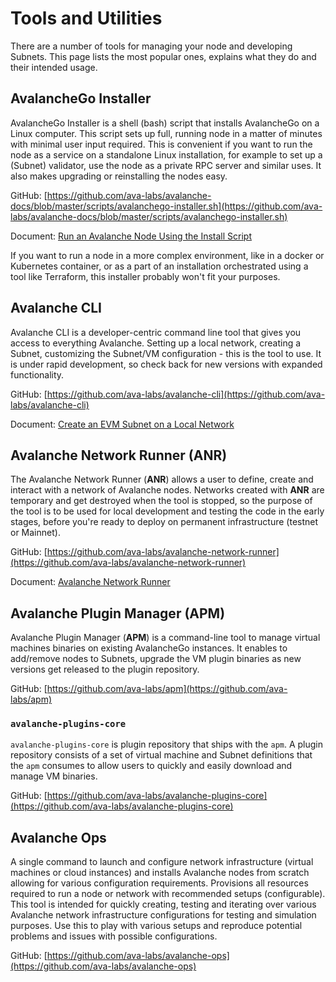 # Tools and Utilities

There are a number of tools for managing your node and developing Subnets. This
page lists the most popular ones, explains what they do and their intended usage.

## AvalancheGo Installer

AvalancheGo Installer is a shell (bash) script that installs AvalancheGo on a
Linux computer. This script sets up full, running node in a matter of minutes
with minimal user input required. This is convenient if you want to run the node
as a service on a standalone Linux installation, for example to set up a
(Subnet) validator, use the node as a private RPC server and similar uses. It
also makes upgrading or reinstalling the nodes easy.

GitHub: [https://github.com/ava-labs/avalanche-docs/blob/master/scripts/avalanchego-installer.sh](https://github.com/ava-labs/avalanche-docs/blob/master/scripts/avalanchego-installer.sh)

Document: [Run an Avalanche Node Using the Install Script](/nodes/run/with-installer.md)

If you want to run a node in a more complex environment, like in a docker or
Kubernetes container, or as a part of an installation orchestrated using a tool
like Terraform, this installer probably won't fit your purposes.

## Avalanche CLI

Avalanche CLI is a developer-centric command line tool that gives you access to
everything Avalanche. Setting up a local network, creating a Subnet, customizing
the Subnet/VM configuration - this is the tool to use. It is under rapid
development, so check back for new versions with expanded functionality.

GitHub: [https://github.com/ava-labs/avalanche-cli](https://github.com/ava-labs/avalanche-cli)

Document: [Create an EVM Subnet on a Local Network](/build/subnet/deploy/local-subnet.md)


## Avalanche Network Runner (ANR)

The Avalanche Network Runner (**ANR**) allows a user to define, create and
interact with a network of Avalanche nodes. Networks created with **ANR** are
temporary and get destroyed when the tool is stopped, so the purpose of the tool
is to be used for local development and testing the code in the early stages,
before you're ready to deploy on permanent infrastructure (testnet or Mainnet).

GitHub: [https://github.com/ava-labs/avalanche-network-runner](https://github.com/ava-labs/avalanche-network-runner)

Document: [Avalanche Network Runner](/tooling/network-runner.md)

## Avalanche Plugin Manager (APM)

Avalanche Plugin Manager (**APM**) is a command-line tool to manage virtual
machines binaries on existing AvalancheGo instances. It enables to add/remove
nodes to Subnets, upgrade the VM plugin binaries as new versions get released to
the plugin repository.

GitHub: [https://github.com/ava-labs/apm](https://github.com/ava-labs/apm)

### `avalanche-plugins-core`

`avalanche-plugins-core` is plugin repository that ships with the `apm`. A
plugin repository consists of a set of virtual machine and Subnet definitions
that the `apm` consumes to allow users to quickly and easily download and manage
VM binaries.

GitHub: [https://github.com/ava-labs/avalanche-plugins-core](https://github.com/ava-labs/avalanche-plugins-core)

## Avalanche Ops

A single command to launch and configure network infrastructure (virtual
machines or cloud instances) and installs Avalanche nodes from scratch allowing
for various configuration requirements. Provisions all resources required to run
a node or network with recommended setups (configurable). This tool is intended
for quickly creating, testing and iterating over various Avalanche network
infrastructure configurations for testing and simulation purposes. Use this to
play with various setups and reproduce potential problems and issues with
possible configurations.

GitHub: [https://github.com/ava-labs/avalanche-ops](https://github.com/ava-labs/avalanche-ops)
